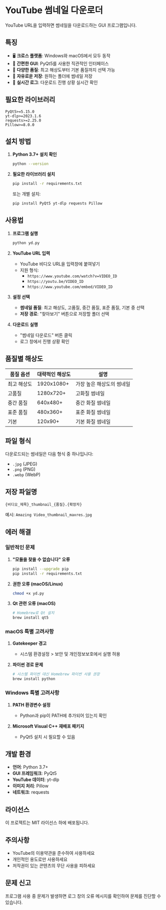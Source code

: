 # YouTube 썸네일 다운로더

YouTube URL을 입력하면 썸네일을 다운로드하는 GUI 프로그램입니다.

## 특징

- 🖥️ **크로스 플랫폼**: Windows와 macOS에서 모두 동작
- 🎯 **간편한 GUI**: PyQt5를 사용한 직관적인 인터페이스
- 🎨 **다양한 품질**: 최고 해상도부터 기본 품질까지 선택 가능
- 📁 **자유로운 저장**: 원하는 폴더에 썸네일 저장
- 📝 **실시간 로그**: 다운로드 진행 상황 실시간 확인

## 필요한 라이브러리

```
PyQt5>=5.15.0
yt-dlp>=2023.1.6
requests>=2.25.0
Pillow>=8.0.0
```

## 설치 방법

1. **Python 3.7+ 설치 확인**
   ```bash
   python --version
   ```

2. **필요한 라이브러리 설치**
   ```bash
   pip install -r requirements.txt
   ```
   
   또는 개별 설치:
   ```bash
   pip install PyQt5 yt-dlp requests Pillow
   ```

## 사용법

1. **프로그램 실행**
   ```bash
   python yd.py
   ```

2. **YouTube URL 입력**
   - YouTube 비디오 URL을 입력창에 붙여넣기
   - 지원 형식: 
     - `https://www.youtube.com/watch?v=VIDEO_ID`
     - `https://youtu.be/VIDEO_ID`
     - `https://www.youtube.com/embed/VIDEO_ID`

3. **설정 선택**
   - **썸네일 품질**: 최고 해상도, 고품질, 중간 품질, 표준 품질, 기본 중 선택
   - **저장 경로**: "찾아보기" 버튼으로 저장할 폴더 선택

4. **다운로드 실행**
   - "썸네일 다운로드" 버튼 클릭
   - 로그 창에서 진행 상황 확인

## 품질별 해상도

| 품질 옵션 | 대략적인 해상도 | 설명 |
|-----------|----------------|------|
| 최고 해상도 | 1920x1080+ | 가장 높은 해상도의 썸네일 |
| 고품질 | 1280x720+ | 고화질 썸네일 |
| 중간 품질 | 640x480+ | 중간 화질 썸네일 |
| 표준 품질 | 480x360+ | 표준 화질 썸네일 |
| 기본 | 120x90+ | 기본 화질 썸네일 |

## 파일 형식

다운로드되는 썸네일은 다음 형식 중 하나입니다:
- `.jpg` (JPEG)
- `.png` (PNG)
- `.webp` (WebP)

## 저장 파일명

```
{비디오_제목}_thumbnail_{품질}.{확장자}
```

예시: `Amazing Video_thumbnail_maxres.jpg`

## 에러 해결

### 일반적인 문제

1. **"모듈을 찾을 수 없습니다" 오류**
   ```bash
   pip install --upgrade pip
   pip install -r requirements.txt
   ```

2. **권한 오류 (macOS/Linux)**
   ```bash
   chmod +x yd.py
   ```

3. **Qt 관련 오류 (macOS)**
   ```bash
   # Homebrew로 Qt 설치
   brew install qt5
   ```

### macOS 특별 고려사항

1. **Gatekeeper 경고**
   - 시스템 환경설정 > 보안 및 개인정보보호에서 실행 허용

2. **파이썬 경로 문제**
   ```bash
   # 시스템 파이썬 대신 Homebrew 파이썬 사용 권장
   brew install python
   ```

### Windows 특별 고려사항

1. **PATH 환경변수 설정**
   - Python과 pip이 PATH에 추가되어 있는지 확인

2. **Microsoft Visual C++ 재배포 패키지**
   - PyQt5 설치 시 필요할 수 있음

## 개발 환경

- **언어**: Python 3.7+
- **GUI 프레임워크**: PyQt5
- **YouTube 데이터**: yt-dlp
- **이미지 처리**: Pillow
- **네트워크**: requests

## 라이선스

이 프로젝트는 MIT 라이선스 하에 배포됩니다.

## 주의사항

- YouTube의 이용약관을 준수하여 사용하세요
- 개인적인 용도로만 사용하세요
- 저작권이 있는 콘텐츠의 무단 사용을 피하세요

## 문제 신고

프로그램 사용 중 문제가 발생하면 로그 창의 오류 메시지를 확인하여 문제를 진단할 수 있습니다.
